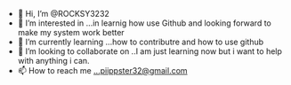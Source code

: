 - 👋 Hi, I’m @ROCKSY3232
- 👀 I’m interested in ...in learnig how use Github and looking forward to make my system work better
- 🌱 I’m currently learning ...how to contributre and how to use github
- 💞️ I’m looking to collaborate on ..I am just learning now but i want to help with anything i can.
- 📫 How to reach me ...piippster32@gmail.com

<!---
ROCKSY3232/ROCKSY3232 is a ✨ special ✨ repository because its `README.md` (this file) appears on your GitHub profile.
You can click the Preview link to take a look at your changes.
--->
